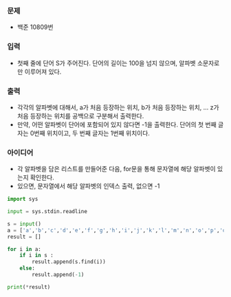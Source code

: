 ### 문제
* 백준 10809번

### 입력 
* 첫째 줄에 단어 S가 주어진다. 단어의 길이는 100을 넘지 않으며, 알파벳 소문자로만 이루어져 있다.

### 출력
* 각각의 알파벳에 대해서, a가 처음 등장하는 위치, b가 처음 등장하는 위치, ... z가 처음 등장하는 위치를 공백으로 구분해서 출력한다.
* 만약, 어떤 알파벳이 단어에 포함되어 있지 않다면 -1을 출력한다. 단어의 첫 번째 글자는 0번째 위치이고, 두 번째 글자는 1번째 위치이다.

### 아이디어
* 각 알파벳을 담은 리스트를 만들어준 다음, for문을 통해 문자열에 해당 알파벳이 있는지 확인한다.
* 있으면, 문자열에서 해당 알파벳의 인덱스 출력, 없으면 -1

```python
import sys

input = sys.stdin.readline

s = input()
a = ['a','b','c','d','e','f','g','h','i','j','k','l','m','n','o','p','q','r','s','t','u','v','w','x','y','z']
result = []

for i in a:
    if i in s :
        result.append(s.find(i))
    else:
        result.append(-1)

print(*result)

```
